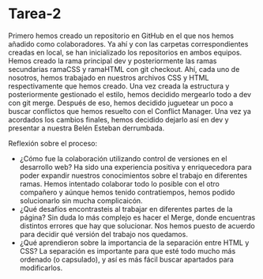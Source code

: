 # Tarea-2
Primero hemos creado un repositorio en GitHub en el que nos hemos añadido como colaboradores. Ya ahí y con las carpetas correspondientes creadas en local, se han inicializado los repositorios en ambos equipos. Hemos creado la rama principal dev y posteriormente las ramas secundarias ramaCSS y ramaHTML con git checkout. Ahí, cada uno de nosotros, hemos trabajado en nuestros archivos CSS y HTML respectivamente que hemos creado. Una vez creada la estructura y posteriormente gestionado el estilo, hemos decidido mergearlo todo a dev con git merge. Después de eso, hemos decidido juguetear un poco a buscar conflictos que hemos resuelto con el Conflict Manager. Una vez ya acordados los cambios finales, hemos decidido dejarlo así en dev y presentar a nuestra Belén Esteban derrumbada.


Reflexión sobre el proceso:
- ¿Cómo fue la colaboración utilizando control de versiones en el desarrollo web?
    Ha sido una experiencia positiva y enriquecedora para poder expandir nuestros conocimientos sobre el trabajo en diferentes ramas. Hemos intentado colaborar todo lo posible con el otro compañero y aúnque hemos tenido contratiempos, hemos podido solucionarlo sin mucha complicaicón.
- ¿Qué desafíos encontrasteis al trabajar en diferentes partes de la página?
    Sin duda lo más complejo es hacer el Merge, donde encuentras distintos errores que hay que solucionar. Nos hemos puesto de acuerdo para decidir qué versión del trabajo nos quedamos.
- ¿Qué aprendieron sobre la importancia de la separación entre HTML y CSS?
    La separación es importante para que esté todo mucho más ordenado (o capsulado), y así es más fácil buscar apartados para modificarlos.


